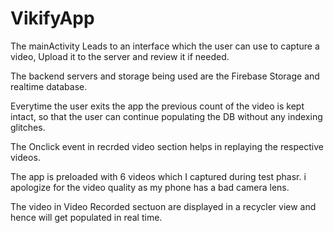 # VikifyApp

The mainActivity Leads to an interface which the user can use to capture a video, Upload it to the server and review it if needed.

The backend servers and storage being used are the Firebase Storage and realtime database.

Everytime the user exits the app the previous count of the video is kept intact, so that the user can continue populating the DB without any indexing glitches.

The Onclick event in recrded video section helps in replaying the respective videos.

The app is preloaded with 6 videos which I captured during test phasr. i apologize for the video quality as my phone has a bad camera lens. 

The video in Video Recorded sectuon are displayed in a recycler view and hence will get populated in real time.
